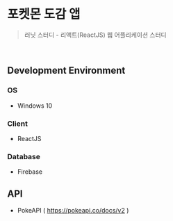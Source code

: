 # 포켓몬 도감 앱
> 러닛 스터디 - 리액트(ReactJS) 웹 어플리케이션 스터디
<br />

## Development Environment
### OS 
- Windows 10
### Client
- ReactJS
### Database
- Firebase

## API
- PokeAPI ( https://pokeapi.co/docs/v2 )



